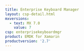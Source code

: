 ```yaml
---
title: Enterprise Keyboard Manager
layout: csp-detail.html
mxversions:
  - text: MX 7.0
    value: 7
csp: enterprisekeyboardmgr
product: EMDK for Xamarin
productversion: '2.7'
---
```


















